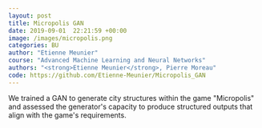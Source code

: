 ```yaml
---
layout: post
title: Micropolis GAN 
date: 2019-09-01  22:21:59 +00:00
image: /images/micropolis.png
categories: BU
author: "Etienne Meunier"
course: "Advanced Machine Learning and Neural Networks" 
authors: "<strong>Etienne Meunier</strong>, Pierre Moreau"
code: https://github.com/Etienne-Meunier/Micropolis_GAN
---
```


We trained a GAN to generate city structures within the game "Micropolis" and assessed the generator's capacity to produce structured outputs that align with the game's requirements.

